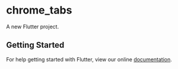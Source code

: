 # chrome_tabs

A new Flutter project.

## Getting Started

For help getting started with Flutter, view our online
[documentation](https://flutter.io/).
